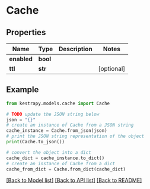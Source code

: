 # Cache


## Properties

Name | Type | Description | Notes
------------ | ------------- | ------------- | -------------
**enabled** | **bool** |  | 
**ttl** | **str** |  | [optional] 

## Example

```python
from kestrapy.models.cache import Cache

# TODO update the JSON string below
json = "{}"
# create an instance of Cache from a JSON string
cache_instance = Cache.from_json(json)
# print the JSON string representation of the object
print(Cache.to_json())

# convert the object into a dict
cache_dict = cache_instance.to_dict()
# create an instance of Cache from a dict
cache_from_dict = Cache.from_dict(cache_dict)
```
[[Back to Model list]](../README.md#documentation-for-models) [[Back to API list]](../README.md#documentation-for-api-endpoints) [[Back to README]](../README.md)


